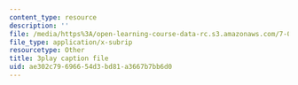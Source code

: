 ```yaml
---
content_type: resource
description: ''
file: /media/https%3A/open-learning-course-data-rc.s3.amazonaws.com/7-016-introductory-biology-fall-2018/ae302c79696654d3bd81a3667b7bb6d0_FpXIGTFD8Qs.vtt
file_type: application/x-subrip
resourcetype: Other
title: 3play caption file
uid: ae302c79-6966-54d3-bd81-a3667b7bb6d0
---
```

